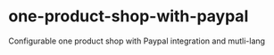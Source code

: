 # one-product-shop-with-paypal
Configurable one product shop with Paypal integration and mutli-lang
